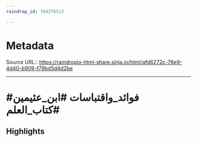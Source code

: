 ```yaml
---
raindrop_id: 704376513

---
```


# Metadata
Source URL:: https://raindropio-html-share.sinja.io/html/afd6272c-76e9-4d40-b909-f79bd5d4d2be


---
# #فوائد_واقتباسات #ابن_عثيمين #كتاب_العلم



## Highlights
